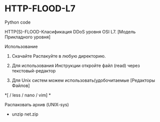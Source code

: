 # HTTP-FLOOD-L7
Python code 

HTTP{S}-FLOOD-Класификация DDoS уровня OSI L7. [Модель Прикладного уровня]

Использование 

1. Скачайте Распакуйте в любую директорию.

2. Для использования Инстрyкции откройте файл (read) через текстовый-редактор

3. Для Unix систем можем использовать(удобочитаемые [Редакторы Файлов]

*[ / less / nano / vim] *

Распаковать архив (UNIX-sys)

* unzip net.zip
